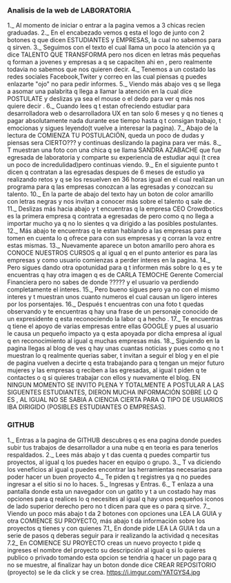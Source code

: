   ### Analisis de la web de LABORATORIA ###
  1._ Al momento de iniciar o entrar a la pagina vemos a 3 chicas recien graduadas.
  2._ En el encabezado vemos q esta el logo de <LABORATORIA> junto con 2 botones
  q que  dicen ESTUDIANTES y EMPRESAS, la cual no sabemos para q sirven.
  3._ Seguimos con el texto el cual llama un poco la atención ya q dice TALENTO QUE TRANSFORMA
  pero nos dicen en letras más pequeñas q forman a jovenes y empresas a q se capaciten ahi en <LABORATORIA>, pero realmente todavia no sabemos que nos quieren decir.
  4._ Tenemos a un costado las redes sociales Facebook,Twiter y correo en las cual piensas q puedes enlazarte "ojo" no para pedir informes.
  5._ Viendo más abajo ves q se llega a asomar una palabrita q llega a llamar la atención en la cual dice POSTULATE y deslizas ya sea el mouse o el dedo para ver q más nos quiere decir <LABORATORIA>.
  6._ Cuando lees q t estan ofreciendo estudiar para desarrolladora web o desarrolladora UX en tan solo 6 meses y q no tienes q pagar absolutamente nada durante ese tiempo hasta q t consigan trabajo, t emocionas y sigues leyendo(t vuelve a interesar la pagina).
  7._ Abajo de la lectura de COMIENZA TU POSTULACIÖN, queda un poco de dudas y piensas sera CIERTO??? y continuas deslizando la pagina para ver más.
  8._ T muestran una foto con una chica q se llama SANDRA AZABACHE que fue egresada de laboratoria y comparte su experiencia de estudiar aqui (t crea un poco de incredulidad)pero continuas viendo.
  9._ En el siguiente punto t dicen q contratan a las egresadas despues de 6 meses de estudio ya realizando retos y q se los resuelven en 36 horas igual en el cual realizan un programa para q las empresas conozcan a las egresadas y conozcan su talento.
  10._ En la parte de abajo del texto hay un boton de color amarillo con letras negras y nos invitan a conocer más sobre el talento q sale de <LABORATORIA>.
  11._ Deslizas más hacia abajo y t encuentras q la empresa CEO Crowdbotics es la primera empresa q contrata a egresadas de <LABORATORIA> pero como q no llega a importar mucho ya q no lo sientes q va dirigido a las posibles postulantes.
  12._ Más abajo te encuentras q le estan hablando a las empresas para q tomen en cuenta lo q ofrece <LABORATORIA> para con sus empresas y q corran la voz entre estas mismas.
  13._ Nuevamente aparece un boton amarillo pero ahora es CONOCE NUESTROS CURSOS q al igual q en el punto anterior es para las empresas y como usuario comienzas a perder interes en la pagina.
  14._ Pero sigues dando otra opotunidad para q t informen más sobre lo q es <LABORATORIA> y te encuentras q hay otra imagen q es de CARLA TEMOCHE Gerente Comercial Financiera pero no sabes de donde ????? y el usuario va perdiendo completamente el interes.
  15._ Pero bueno sigues pero ya no con el mismo interes y t muestran unos cuanto numeros el cual causan un ligero interes por los porsentajes.
  16._ Después t encuentras con una foto  t quedas observando y te encuentras q hay una frase de un personaje conocido de un expresidente q esta reconociendo la labor q a hecho <LABORATORIA>.
  17._ Te encuentras q <LABORATORIA> tiene el apoyo de varias empresas entre ellas GOOGLE y pues al usuario le causa un pequeño impacto ya q esta apoyada por dicha empresa al igual q en reconocimiento al igual q muchas empresas más.
  18._ Siguiendo en la pagina llegas al blog de <LABORATORIA> ves q hay unas cuantas noticias y pues como q no t muestran lo q realmente querias saber, t invitan a seguir el blog y en el pie de pagina vuelven a decirte q <LABORATORIA> esta trabajando para q tengan un mejor futuro mujeres y las empresas q reciben a las egresadas, al igual t piden q te contactes o q si quieres trabajar con ellos y nuevamente el blog.
  EN NINGUN MOMENTO SE INVITO PLENA Y TOTALMENTE A POSTULAR A LAS SIGUENTES ESTUDIANTES, DIERON MUCHA INFORMACIÓN SOBRE LO Q ES <LABORATORIA>, AL IGUAL NO SE SABIA A CIENCIA CIERTA PARA Q TIPO DE USUARIOS IBA DIRIGIDO (POSIBLES ESTUDIANTES O EMPRESAS).


  ### GITHUB ###
  1._ Entras a la pagina de GITHUB descubres q es ena pagina donde puedes subir tus trabajos de desarrollador a una nube q en teoria es para tenerlos respaldados.
  2._ Lees más abajo y t das cuenta q puedes compartir tus proyectos, al igual q los puedes hacer en equipo o grupo.
  3._ T va diciendo los veneficios al igual q puedes encontrar las herramientas necesarias para poder hacer un buen proyecto
  4._ Te piden q t registres ya q no puedes ingresar a el sitio si no lo haces.
  5._ Ingresas y Entras.
  6._ T enlaza a una pantalla donde esta un navegador con un gatito y t a un costado hay mas opciones para q realices lo q necesites al igual q hay unos pequeños iconos de lado superior derecho pero no t dicen para que es o para q sirve.
  7._ Viendo un poco más abajo t da 2 botones con opciones una LEA LA GUIA y otra COMIENCE SU PROYECTO, más abajo t da información sobre los proyectos q tienes y con quienes
  7.1_ En donde pide LEA LA GUIA t da un a serie de pasos q deberas seguir para ir realizando la actividad q necesitas
  7.2_ En COMIENCE SU PROYECTO creas un nuevo proyecto t pide q ingreses el nombre del proyecto su descripción al igual q si lo quieres publico o privado tomando esta opcion se tendria q hacer un pago para q no se muestre, al finalizar hay un boton donde dice CREAR REPOSITORIO (proyecto) se le da click y se crea.
              https://i.imgur.com/YATGYS4.jpg
